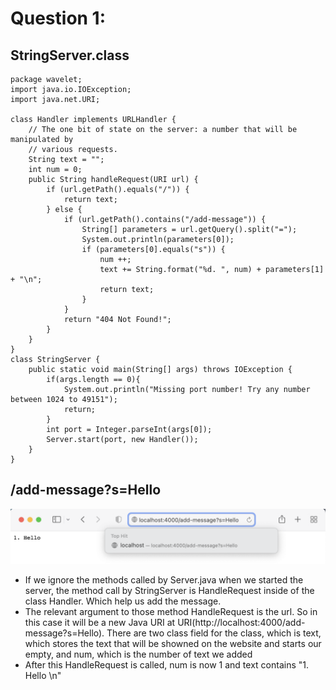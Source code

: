 # Question 1: 

## StringServer.class

```
package wavelet;
import java.io.IOException;
import java.net.URI;

class Handler implements URLHandler {
    // The one bit of state on the server: a number that will be manipulated by
    // various requests.
    String text = "";
    int num = 0;
    public String handleRequest(URI url) {
        if (url.getPath().equals("/")) {
            return text;
        } else {
            if (url.getPath().contains("/add-message")) {
                String[] parameters = url.getQuery().split("=");
                System.out.println(parameters[0]);
                if (parameters[0].equals("s")) {
                    num ++;
                    text += String.format("%d. ", num) + parameters[1] + "\n";
                    return text;
                }
            }
            return "404 Not Found!";
        }
    }
}
class StringServer {
    public static void main(String[] args) throws IOException {
        if(args.length == 0){
            System.out.println("Missing port number! Try any number between 1024 to 49151");
            return;
        }
        int port = Integer.parseInt(args[0]);
        Server.start(port, new Handler());
    }
}
```
## /add-message?s=Hello
![Image](Add1.png)
* If we ignore the methods called by Server.java when we started the server, the method call by StringServer is HandleRequest inside of the class Handler. Which help us add the message. 
* The relevant argument to those method HandleRequest is the url. So in this case it will be a new Java URI at URI(http://localhost:4000/add-message?s=Hello). There are two class field for the class, which is text, which stores the text that will be showned on the website and starts our empty, and num, which is the number of text we added
* After this HandleRequest is called, num is now 1 and text contains "1. Hello \n"
